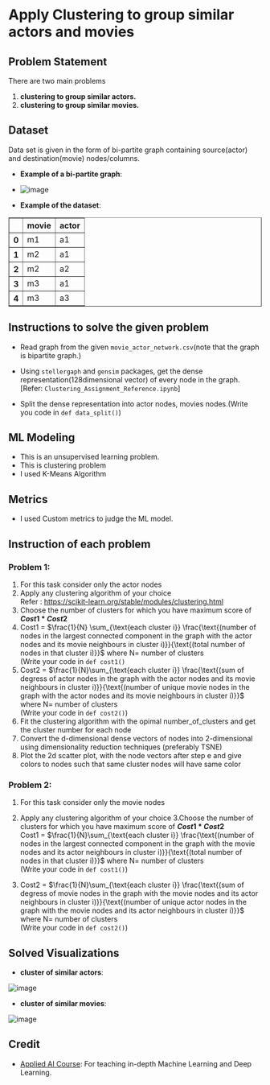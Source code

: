 # Apply Clustering to group similar actors and movies

## Problem Statement
There are two main problems
1. __clustering to group similar actors.__
2. __clustering to group similar movies.__


## Dataset
Data set is given in the form of bi-partite graph containing source(actor) and destination(movie) nodes/columns.

- __Example of a bi-partite graph__:
- ![image](https://user-images.githubusercontent.com/32350208/123627665-e57a6b80-d82f-11eb-8b9c-7036bb4d2cce.png)

- __Example of the dataset__:
<div>
<table border="1" class="dataframe">
  <thead>
    <tr style="text-align: right;">
      <th></th>
      <th>movie</th>
      <th>actor</th>
    </tr>
  </thead>
  <tbody>
    <tr>
      <th>0</th>
      <td>m1</td>
      <td>a1</td>
    </tr>
    <tr>
      <th>1</th>
      <td>m2</td>
      <td>a1</td>
    </tr>
    <tr>
      <th>2</th>
      <td>m2</td>
      <td>a2</td>
    </tr>
    <tr>
      <th>3</th>
      <td>m3</td>
      <td>a1</td>
    </tr>
    <tr>
      <th>4</th>
      <td>m3</td>
      <td>a3</td>
    </tr>
  </tbody>
</table>
</div>

## Instructions to solve the given problem

- Read graph from the given `movie_actor_network.csv`(note that the graph is bipartite graph.)

- Using `stellergaph` and `gensim` packages, get the dense representation(128dimensional vector) of every node in the graph. [Refer: `Clustering_Assignment_Reference.ipynb`]

- Split the dense representation into actor nodes, movies nodes.(Write you code in `def data_split()`)

## ML Modeling
- This is an unsupervised learning problem.
- This is clustering problem
- I used K-Means Algorithm

## Metrics
- I used Custom metrics to judge the ML model.

## Instruction of each problem

### Problem 1:
 1. For this task consider only the actor nodes 
 2. Apply any clustering algorithm of your choice <br>
    Refer : https://scikit-learn.org/stable/modules/clustering.html
 3. Choose the number of clusters for which you have maximum score of <b>$Cost1*Cost2$</b><br>
 4. Cost1 = $\frac{1}{N} \sum_{\text{each cluster i}}  \frac{\text{(number of nodes in the largest connected component in the graph with the actor nodes and its movie neighbours in cluster i)}}{\text{(total number of nodes in that cluster i)}}$ where N= number of clusters 
<br> (Write your code in `def cost1()`<br>
 5. Cost2 = $\frac{1}{N}\sum_{\text{each cluster i}}  \frac{\text{(sum of degress of actor nodes in the graph with the actor nodes and its movie neighbours in cluster i)}}{\text{(number of unique movie nodes in the graph with the actor nodes and its movie neighbours in cluster i)}}$ where N= number of clusters 
 <br> (Write your code in `def cost2()`)<br>
 6. Fit the clustering algorithm with the opimal number_of_clusters and get the cluster number for each node <br>
 7. Convert the d-dimensional dense vectors of nodes into 2-dimensional using dimensionality reduction techniques (preferably TSNE)<br>
 8. Plot the 2d scatter plot, with the node vectors after step e and give colors to nodes such that same cluster nodes will have same color

### Problem 2:


1. For this task consider only the movie nodes
2. Apply any clustering algorithm of your choice
3.Choose the number of clusters for which you have maximum score of <b>$Cost1*Cost2$</b><br>
Cost1 = $\frac{1}{N}\sum_{\text{each cluster i}}  \frac{\text{(number of nodes in the largest connected component in the graph with the movie nodes and its actor neighbours in cluster i)}}{\text{(total number of nodes in that cluster i)}}$ where N= number of clusters <br>
(Write your code in `def cost1()`)<br>
	
4. Cost2 = $\frac{1}{N}\sum_{\text{each cluster i}}  \frac{\text{(sum of degress of movie nodes in the graph with the movie nodes and its actor neighbours in cluster i)}}{\text{(number of unique actor nodes in the graph with the movie nodes and its actor neighbours in cluster i)}}$ 
where N= number of clusters 
<br>(Write your code in `def cost2()`)<br>


## Solved Visualizations

- __cluster of similar actors__:

![image](https://user-images.githubusercontent.com/32350208/123627842-19559100-d830-11eb-8342-dcbead2df49d.png)

- __cluster of similar movies__:

![image](https://user-images.githubusercontent.com/32350208/123627925-325e4200-d830-11eb-9996-f5a2d6a22bc2.png)

## Credit
- [Applied AI Course](https://www.appliedaicourse.com): For teaching in-depth Machine Learning and Deep Learning.

